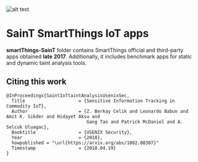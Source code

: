 

![alt text](http://i68.tinypic.com/25ut821.jpg)

# SainT SmartThings IoT apps

**smartThings-SainT** folder contains SmartThings official and third-party apps obtained **late 2017**. Additionally, it includes benchmark apps for static and dynamic taint analysis tools.

## Citing this work

``` 
@InProceedings{SaintIoTtaintAnalysisUsenixSec,
  Title                    = {Sensitive Information Tracking in Commodity IoT},
  Author                   = {Z. Berkay Celik and Leonardo Babun and Amit K. Sikder and Hidayet Aksu and 
  							  Gang Tan and Patrick McDaniel and A. Selcuk Uluagac},
  Booktitle                = {USENIX Security},
  Year                     = {2018},
  howpublished = "\url{https://arxiv.org/abs/1802.08307}"
  Timestamp                = {2018.04.19}
}
```

